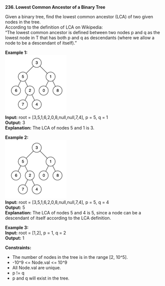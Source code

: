 **236. Lowest Common Ancestor of a Binary Tree**

Given a binary tree, find the lowest common ancestor (LCA) of two given nodes in the tree.   
According to the definition of LCA on Wikipedia:   
“The lowest common ancestor is defined between two nodes p and q as the lowest node in T that has both p and q as descendants (where we allow a node to be a descendant of itself).”

**Example 1:**  
![img.png](img.png)  
**Input:** root = [3,5,1,6,2,0,8,null,null,7,4], p = 5, q = 1  
**Output:** 3    
**Explanation:** The LCA of nodes 5 and 1 is 3.  

**Example 2:**  
![img_1.png](img_1.png)    
**Input:** root = [3,5,1,6,2,0,8,null,null,7,4], p = 5, q = 4  
**Output:** 5    
**Explanation:** The LCA of nodes 5 and 4 is 5, since a node can be a descendant of itself according to the LCA definition.  

**Example 3:**    
**Input:** root = [1,2], p = 1, q = 2  
**Output:** 1  

**Constraints:**  
- The number of nodes in the tree is in the range [2, 10^5].
- -10^9 <= Node.val <= 10^9
- All Node.val are unique.
- p != q
- p and q will exist in the tree.